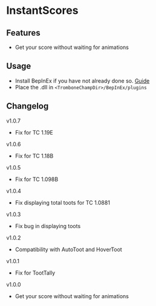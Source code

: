 # InstantScores

## Features
- Get your score without waiting for animations

## Usage
- Install BepInEx if you have not already done so. [Guide](https://trombone.wiki/#/installing-mods)
- Place the .dll in `<TromboneChampDir>/BepInEx/plugins`

## Changelog
v1.0.7
- Fix for TC 1.19E

v1.0.6
- Fix for TC 1.18B

v1.0.5
- Fix for TC 1.098B

v1.0.4
- Fix displaying total toots for TC 1.0881

v1.0.3
- Fix bug in displaying toots

v1.0.2
- Compatibility with AutoToot and HoverToot

v1.0.1
- Fix for TootTally

v1.0.0
- Get your score without waiting for animations
